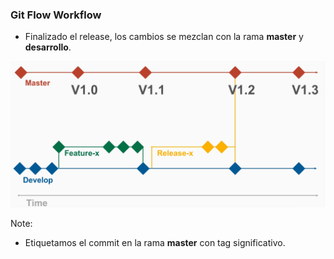 ### Git Flow Workflow

* Finalizado el release, los cambios se mezclan con la rama **master** y **desarrollo**.

![centralized](/media/git-flow-4-release-master-dev.png)<!-- .element height="70%" width="70%" -->

Note:
* Etiquetamos el commit en la rama **master** con tag significativo.